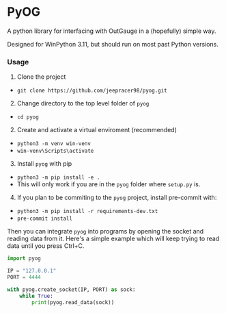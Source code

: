 # PyOG

A python library for interfacing with OutGauge in a (hopefully) simple way.

Designed for WinPython 3.11, but should run on most past Python versions.


### Usage
1. Clone the project
  * `git clone https://github.com/jeepracer98/pyog.git`
2. Change directory to the top level folder of `pyog`
  * `cd pyog`
2. Create and activate a virtual enviroment (recommended)
  * `python3 -m venv win-venv`
  * `win-venv\Scripts\activate`
3. Install `pyog` with pip
  * `python3 -m pip install -e .`
  * This will only work if you are in the `pyog` folder where `setup.py` is.
4. If you plan to be commiting to the `pyog` project, install pre-commit with:
  * `python3 -m pip install -r requirements-dev.txt`
  * `pre-commit install`

Then you can integrate `pyog` into programs by opening the socket and reading data from
it. Here's a simple example which will keep trying to read data until you press Ctrl+C.
```python
import pyog

IP = "127.0.0.1"
PORT = 4444

with pyog.create_socket(IP, PORT) as sock:
    while True:
        print(pyog.read_data(sock))
```
